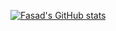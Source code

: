 [![Fasad's GitHub stats](https://github-readme-stats.vercel.app/api?username=FasadSalatov&theme=synthwave&title_color=#a61b2b)](https://github.com/anuraghazra/github-readme-stats)

